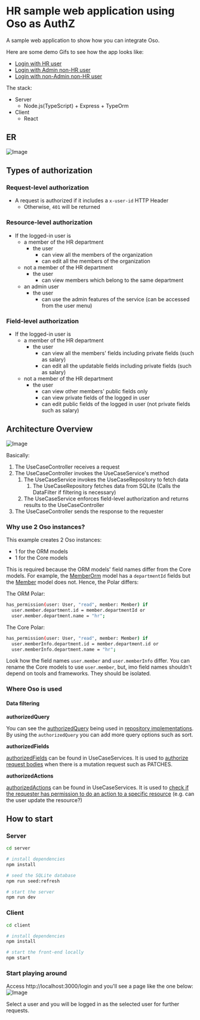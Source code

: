 # HR sample web application using Oso as AuthZ

A sample web application to show how you can integrate Oso.

Here are some demo Gifs to see how the app looks like:
- [Login with HR user](assets/oso_demo_hr.gif)
- [Login with Admin non-HR user](assets/oso_demo_admin.gif)
- [Login with non-Admin non-HR user](assets/oso_demo_non_admin.gif)

The stack:

- Server
  - Node.js(TypeScript) + Express + TypeOrm
- Client
  - React

## ER
![Image](https://i.imgur.com/olrqc9g.png)

## Types of authorization

### Request-level authorization

- A request is authorized if it includes a `x-user-id` HTTP Header
  - Otherwise, `401` will be returned

### Resource-level authorization

- If the logged-in user is
  - a member of the HR department
    - the user
      - can view all the members of the organization
      - can edit all the members of the organization
  - not a member of the HR department
    - the user
      - can view members which belong to the same department
  - an admin user
    - the user
      - can use the admin features of the service (can be accessed from the user menu)

### Field-level authorization

- If the logged-in user is
  - a member of the HR department
    - the user
      - can view all the members' fields including private fields (such as salary)
      - can edit all the updatable fields including private fields (such as salary) 
  - not a member of the HR department
    - the user
      - can view other members' public fields only
      - can view private fields of the logged in user
      - can edit public fields of the logged in user (not private fields such as salary)

## Architecture Overview

![Image](https://i.imgur.com/X1K9gIc.png)

Basically:
1. The UseCaseController receives a request
2. The UseCaseController invokes the UseCaseService's method
   1. The UseCaseService invokes the UseCaseRepository to fetch data
      1. The UseCaseRepository fetches data from SQLite (Calls the DataFilter if filtering is necessary)
   2. The UseCaseService enforces field-level authorization and returns results to the UseCaseController
3. The UseCaseController sends the response to the requester

### Why use 2 Oso instances?

This example creates 2 Oso instances:

* 1 for the ORM models
* 1 for the Core models

This is required because the ORM models' field names differ from the Core models. For example, the [MemberOrm](./server/src/members/shared/typeorm/memberOrm.ts) model has a `departmentId` fields but the [Member](./server/src/members/shared/member.ts) model does not. Hence, the Polar differs:

The ORM Polar:

```sh
has_permission(user: User, "read", member: Member) if
  user.member.department.id = member.departmentId or
  user.member.department.name = "hr";
```

The Core Polar:

```sh
has_permission(user: User, "read", member: Member) if
  user.memberInfo.department.id = member.department.id or
  user.memberInfo.department.name = "hr";
```

Look how the field names `user.member` and `user.memberInfo` differ. You can rename the Core models to use `user.member`, but, imo field names shouldn't depend on tools and frameworks. They should be isolated.

### Where Oso is used

#### Data filtering

**authorizedQuery**

You can see the [authorizedQuery](https://docs.osohq.com/node/guides/data_filtering.html) being used in [repository implementations](https://github.com/kenfdev/hr-sample-app/blob/422bc189b010d8896f3fef04b726392453b1d1ef/server/src/members/list-all-members/repository/listAllMembersSqliteRepository.ts#L21). By using the `authorizedQuery` you can add more query options such as sort.

**authorizedFields**

[authorizedFields](https://docs.osohq.com/node/reference/api/classes/oso.oso-1.html#authorizedfields) can be found in UseCaseServices. It is used to [authorize request bodies](https://github.com/kenfdev/hr-sample-app/blob/422bc189b010d8896f3fef04b726392453b1d1ef/server/src/members/edit-member-detail/editMemberDetailService.ts#L30-L34) when there is a mutation request such as PATCHES.

**authorizedActions**

[authorizedActions](https://docs.osohq.com/node/reference/api/classes/oso.oso-1.html#authorizedactions) can be found in UseCaseServices. It is used to [check if the requester has permission to do an action to a specific resource](https://github.com/kenfdev/hr-sample-app/blob/422bc189b010d8896f3fef04b726392453b1d1ef/server/src/members/show-member-detail/showMemberDetailService.ts#L40-L50) (e.g. can the user update the resource?)

## How to start

### Server

```sh
cd server

# install dependencies
npm install

# seed the SQLite database
npm run seed:refresh

# start the server
npm run dev
```

### Client

```sh
cd client

# install dependencies
npm install

# start the front-end locally
npm start
```

### Start playing around

Access http://localhost:3000/login and you'll see a page like the one below:
![Image](https://i.imgur.com/u58mPWf.png)

Select a user and you will be logged in as the selected user for further requests.
